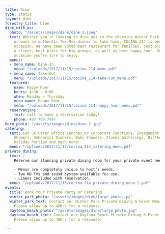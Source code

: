 ```yaml
---
title: Dine
type: static
layout: dine
forestry_title: Dine
dine_with_us:
  photo: "/assets/images/dine/dine_2.jpeg"
  text: Whether you’re looking to dine out in the charming Winter Park Historic District,
    or want an authentic Tex-Mex dinner to take home, COCINA 214 is perfect for every
    occasion. We have been voted best restaurant for families, best place to bring
    a client, best place for big groups, as well as best happy hour. So whatever the
    occasion you’re sure to enjoy.
  menus:
  - menu_name: Dine-In
    menu: "/uploads/2017/11/15/cocina_214-menu.pdf"
  - menu_name: Take–Out
    menu: "/uploads/2017/11/15/cocina_214-take-out_menu.pdf"
  featured:
    name: Happy Hour
    hours: 4:30 – 6:00
    when: Monday – Thursday
    menu_name: Happy Hour
    menu: "/uploads/2017/11/15/cocina_214-happy_hour_menu.pdf"
  reservations:
    text: Call to make a reservation today!
    phone: 407.790.7997
hero_photo: "/assets/images/dine/dine_1.jpg"
catering:
  text: Let us Cater Office Lunches or Corporate Functions, Engagement Parties, Bridal
    Showers, Rehearsal Dinners, Baby Showers, Alumni Gatherings, Birthdays, Anniversaries,
    Holiday Parties and much more!
  menu: "/uploads/2017/11/15/cocina_214_catering_menu.pdf"
private_dining:
  text: |-
    Reserve our stunning private dining room for your private event needs, from personal to business.

    - Menus are completely unique to host’s needs.
    - Two HD TVs and sound system available for use.
    - Linens included with reservation.
  menu: "/uploads/2017/11/15/cocina_214_private_dining_menu-1.pdf"
events:
  title: Book Your Private Party or Catering
  winter_park_photo: "/assets/images/dine/large_photo.jpg"
  winter_park_text: Contact our Winter Park Private Dining & Event Manager, Heather.
    Please allow up to 48hrs for a response.
  daytona_beach_photo: "/assets/images/dine/large_photo.jpg"
  daytona_beach_text: Contact our Daytona Beach Private Dining & Event Manager, Name.
    Please allow up to 48hrs for a response.

---
```

